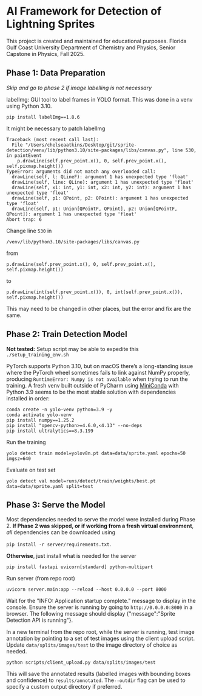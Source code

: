 # AI Framework for Detection of Lightning Sprites
This project is created and maintained for educational purposes.
Florida Gulf Coast University Department of Chemistry and Physics, Senior Capstone in Physics, Fall 2025.

## Phase 1: Data Preparation
_Skip and go to phase 2 if image labelling is not necessary_

labelImg: GUI tool to label frames in YOLO format. This was done in a venv using Python 3.10.

`pip install labelImg==1.8.6`

It might be necessary to patch labelImg

```
Traceback (most recent call last):
  File "/Users/chelseaatkins/Desktop/git/sprite-detection/venv/lib/python3.10/site-packages/libs/canvas.py", line 530, in paintEvent
    p.drawLine(self.prev_point.x(), 0, self.prev_point.x(), self.pixmap.height())
TypeError: arguments did not match any overloaded call:
  drawLine(self, l: QLineF): argument 1 has unexpected type 'float'
  drawLine(self, line: QLine): argument 1 has unexpected type 'float'
  drawLine(self, x1: int, y1: int, x2: int, y2: int): argument 1 has unexpected type 'float'
  drawLine(self, p1: QPoint, p2: QPoint): argument 1 has unexpected type 'float'
  drawLine(self, p1: Union[QPointF, QPoint], p2: Union[QPointF, QPoint]): argument 1 has unexpected type 'float'
Abort trap: 6
```

Change line `530` in

`/venv/lib/python3.10/site-packages/libs/canvas.py`

from 

`p.drawLine(self.prev_point.x(), 0, self.prev_point.x(), self.pixmap.height())`

to 

`p.drawLine(int(self.prev_point.x()), 0, int(self.prev_point.x()), self.pixmap.height())`

This may need to be changed in other places, but the error and fix are the same.

## Phase 2: Train Detection Model
**Not tested:** Setup script may be able to expedite this `./setup_training_env.sh`

PyTorch supports Python 3.10, but on macOS there’s a long-standing issue where the PyTorch wheel sometimes fails to link
against NumPy properly, producing `RuntimeError: Numpy is not available` when trying to run the training.
A fresh venv built outside of PyCharm using [MiniConda](https://www.anaconda.com/docs/getting-started/miniconda/main) with Python 3.9 seems to be the most stable solution with dependencies installed in order:

```
conda create -n yolo-venv python=3.9 -y
conda activate yolo-venv
pip install numpy==1.25.2
pip install "opencv-python>=4.6.0,<4.13" --no-deps
pip install ultralytics==8.3.199
```

Run the training

`yolo detect train model=yolov8n.pt data=data/sprite.yaml epochs=50 imgsz=640`

Evaluate on test set

`yolo detect val model=runs/detect/train/weights/best.pt data=data/sprite.yaml split=test`

## Phase 3: Serve the Model
Most dependencies needed to serve the model were installed during Phase 2. **If Phase 2 was skipped, or if working from a fresh
virtual environment**, _all_ dependencies can be downloaded using

`pip install -r server/requirements.txt`. 

**Otherwise**, just install what is needed for the server

`pip install fastapi uvicorn[standard] python-multipart`

Run server (from repo root)

`uvicorn server.main:app --reload --host 0.0.0.0 --port 8000`

Wait for the "INFO:     Application startup complete." message to display in the console. Ensure the server is running by 
going to `http://0.0.0.0:8000` in a browser. The following message should display {"message":"Sprite Detection API is running"}.

In a new terminal from the repo root, while the server is running, test image annotation by pointing to a set of test images using  the client upload script.
Update `data/splits/images/test` to the image directory of choice as needed.

`python scripts/client_upload.py data/splits/images/test`

This will save the annotated results (labelled images with bounding boxes and confidence) to `results/annotated`.
The`--outdir` flag can be used to specify a custom output directory if preferred.
